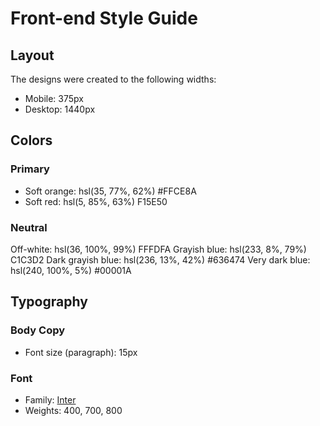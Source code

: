 # Front-end Style Guide

## Layout

The designs were created to the following widths:

- Mobile: 375px
- Desktop: 1440px

## Colors

### Primary

- Soft orange: hsl(35, 77%, 62%) #FFCE8A
- Soft red: hsl(5, 85%, 63%)  F15E50

### Neutral

Off-white: hsl(36, 100%, 99%) FFFDFA
Grayish blue: hsl(233, 8%, 79%) C1C3D2
Dark grayish blue: hsl(236, 13%, 42%) #636474
Very dark blue: hsl(240, 100%, 5%)  #00001A

## Typography

### Body Copy

- Font size (paragraph): 15px

### Font

- Family: [Inter](https://fonts.google.com/specimen/Inter)
- Weights: 400, 700, 800

